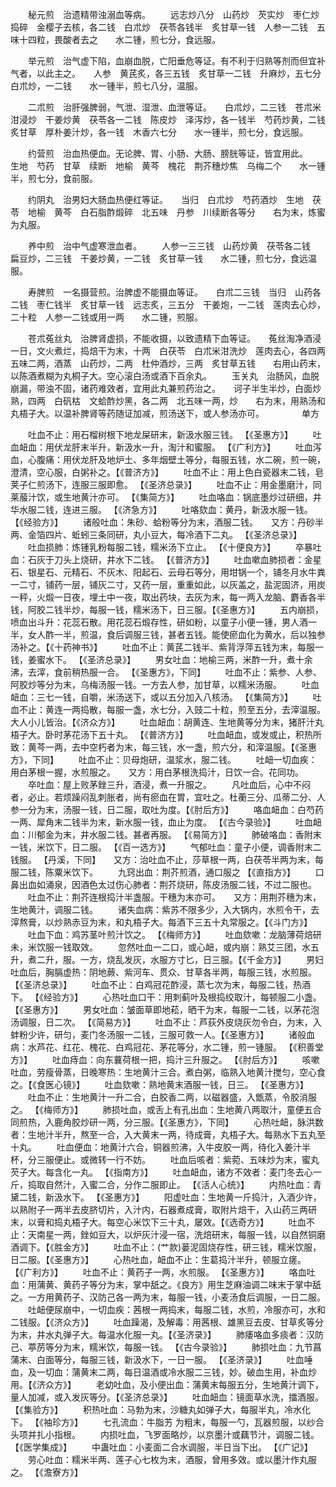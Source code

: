 <!-- { "loadSidebar": true } -->
　　秘元煎　治遗精带浊溺血等病。
　　远志炒八分　山药炒　芡实炒　枣仁炒捣碎　金樱子去核，各二钱　白朮炒　茯苓各钱半　炙甘草一钱　人参一二钱　五味十四粒，畏酸者去之　　水二锺，煎七分，食远服。

　　举元煎　治气虚下陷，血崩血脱，亡阳垂危等证。有不利于归熟等剂而但宜补气者，以此主之。　　人参　黄芪炙，各三五钱　炙甘草一二钱　升麻炒，五七分　白朮炒，一二钱　　水一锺半，煎七八分，温服。

　　二朮煎　治肝强脾弱，气泄、湿泄、血泄等证。　　白朮炒，二三钱　苍朮米泔浸炒　干姜炒黄　茯苓各一二钱　陈皮炒　泽泻炒，各一钱半　芍药炒黄，二钱　炙甘草　厚朴姜汁炒，各一钱　木香六七分　　水一锺半，煎七分，食远服。

　　约营煎　治血热便血。无论脾、胃、小肠、大肠、膀胱等证，皆宜用此。　　生地　芍药　甘草　续断　地榆　黄芩　槐花　荆芥穗炒焦　乌梅二个　　水一锺半，煎七分，食前服。

　　约阴丸　治男妇大肠血热便红等证。　　当归　白朮炒　芍药酒炒　生地　茯苓　地榆　黄芩　白石脂酢煅碎　北五味　丹参　川续断各等分　　右为末，炼蜜为丸服。

　　养中煎　治中气虚寒泄血者。
　　人参一三三钱　山药炒黄　茯苓各二钱　扁豆炒，二三钱　干姜炒黄，一二钱　炙甘草一钱　　水二锺，煎七分，食远温服。

　　寿脾煎　一名摄营煎。治脾虚不能摄血等证。　　白朮二三钱　当归　山药各二钱　枣仁钱半　炙甘草一钱　远志炙，三五分　干姜炮，一二钱　莲肉去心炒，二十粒　人参一二钱或用一两　　水二锺，煎服。

　　苍朮菟丝丸　治脾肾虚损，不能收摄，以致遗精下血等证。　　菟丝淘净酒浸一日，文火煮烂，捣焙干为末，十两　白茯苓　白朮米泔洗炒　莲肉去心，各四两　五味二两，酒蒸　山药炒，二两　杜仲酒炒，三两　炙甘草五钱　　右用山药末，以陈酒煮糊为丸桐子大。空心滚白汤或酒下百余丸。
　　玉关丸　治肠风，血脱崩漏，带浊不固，诸药难效者，宜用此丸兼煎药治之。　　诃子半生半炒，白面炒熟，四两　白矾枯　文蛤酢炒黑，各二两　北五味一两，炒　　右为末，用熟汤和丸梧子大。以温补脾肾等药随证加减，煎汤送下，或人参汤亦可。
　　　　单方

　　吐血不止：用石榴树根下地龙屎研末，新汲水服三钱。 【《圣惠方》】
　　吐血衄血：用伏龙肝末半升，新汲水一升，淘汁和蜜服。 【《广利方》】
　　吐血泻血，心腹痛：用伏龙肝及地炉土、多年烟壁土等分，每服五钱，水二碗，煎一碗，澄清，空心服，白粥补之。【《普济方》】
　　吐血不止：用上色白瓷器末二钱，皂荚子仁煎汤下，连服三服即愈。 【《圣济总录》】
　　吐血不止：用金墨磨汁，同莱菔汁饮，或生地黄汁亦可。 【《集简方》】
　　吐血咯血：锅底墨炒过研细，井华水服二钱，连进三服。 【《济急方》】
　　吐咯欬血：黄丹，新汲水服一钱。 【《经验方》】
　　诸般吐血：朱砂、蛤粉等分为末，酒服二钱。　　又方：丹砂半两、金箔四片、蚯蚓三条同研，丸小豆大，每冷酒下二丸。 【《圣济总录》】
　　吐血损肺：炼锺乳粉每服二钱，糯米汤下立止。 【《十便良方》】
　　卒暴吐血：石灰于刀头上烧研，井水下二钱。 【《普济方》】
　　吐血嗽血肺损者：金星石、银星石、元精石、不灰木、阳起石、云母石等分，用坩锅一个，铺冬月水牛粪一二寸，铺药一层，铺灰二寸，又药一层，重重如此，以灰盖之，盐泥固济，用炭一秤，火煅一日夜，埋土中一夜，取出药块，去灰为末，每一两入龙脑、麝香各半钱，阿胶二钱半炒，每服一钱，糯米汤下，日三服。【《圣惠方》】
　　五内崩损，喷血出斗升：花蕊石散。用花蕊石煅存性，研如粉，以童子小便一锺，男人酒一半，女人酢一半，煎温，食后调服三钱，甚者五钱。能使瘀血化为黄水，后以独参汤补之。【《十药神书》】
　　吐血不止：黄芪二钱半、紫背浮萍五钱为末，每服一钱，姜蜜水下。 【《圣济总录》】
　　男女吐血：地榆三两，米酢一升，煮十余沸，去滓，食前稍热服一合。 【《圣惠方》，下同】
　　吐血不止：紫参、人参、阿胶炒等分为末，乌梅汤服一钱。一方去人参，加甘草，以糯米汤服。
　　吐血衄血：三七一钱，自嚼，米汤送下，或以五分加入八核汤。 【《集简方》】
　　吐血不止：黄连一两捣散，每服一盏，水七分，入豉二十粒，煎至五分，去滓温服。大人小儿皆治。【《济众方》】
　　吐血衄血：胡黄连、生地黄等分为末，猪肝汁丸梧子大。卧时茅花汤下五十丸。 【《普济方》】
　　吐血衄血，或发或止，积热所致：黄芩一两，去中空朽者为末，每三钱，水一盏，煎六分，和滓温服。【《圣惠方》，下同】
　　吐血不止：贝母炮研，温浆水，服二钱。
　　吐衄一切血疾：用白茅根一握，水煎服之。　　又方：用白茅根洗捣汁，日饮一合。花同功。
　　卒吐血：屋上败茅銼三升，酒浸，煮一升服之。
　　凡吐血后，心中不闷者，必止。若烦躁闷乱刺胀者，尚有瘀血在胃，宜吐之。杜蘅三分、瓜蒂二分、人参一分为末，汤服一钱，日二服，取吐为度。【《肘后方》】
　　咯血衄血：白芍药一两、犀角末二钱半为末，新水服一钱，血止为度。 【《古今录验》】
　　吐血衄血：川郁金为末，井水服二钱。甚者再服。 【《易简方》】
　　肺破咯血：香附末一钱，米饮下，日二服。 【《百一选方》】
　　气郁吐血：童子小便，调香附末二钱服。 【丹溪，下同】　　又方：治吐血不止，莎草根一两，白茯苓半两为末，每服二钱，陈粟米饮下。
　　九窍出血：荆芥煎酒，通口服之 【《直指方》】
　　口鼻出血如涌泉，因酒色太过伤心肺者：荆芥烧研，陈皮汤服二钱，不过二服也。
　　吐血不止：荆芥连根捣汁半盏服。干穗为末亦可。　　又方：用荆芥穗为末，生地黄汁，调服二钱。
　　诸失血病：紫苏不限多少，入大锅内，水煎令干，去滓熬膏，以炒熟赤豆为末，和丸梧子大。每酒下三五十丸常服之。【《斗门方》】
　　吐血下血：鸡苏茎叶煎汁饮之。 【《梅师方》】
　　吐血欬嗽：龙脑薄荷焙研未，米饮服一钱取效。
　　忽然吐血一二口，或心衄，或内崩：熟艾三团，水五升，煮二升，服。一方，烧乱发灰，水服方寸匕，日三服。【《千金方》】
　　男妇吐血后，胸膈虚热：阴地蕨、紫河车、贯众、甘草各半两，每服三钱，水煎服。 【《圣济总录》】
　　吐血不止：白鸡冠花酢浸，蒸七次为末，每服二钱，热酒下。 【《经验方》】
　　心热吐血口干：用刺蓟叶及根捣绞取汁，每顿服二小盏。 【《圣惠方》】
　　男女吐血：皱面草即地菘，晒干为末，每服一二钱，以茅花泡汤调服，日二次。 【《简易方》】
　　吐血不止：芦荻外皮烧灰勿令白，为末，入蚌粉少许，研匀，麦门冬汤服一二钱，三服可救一人。【《圣惠方》】
　　诸般血病：水芦花、红花、槐花、白鸡冠花、茅花等分，水二锺，煎一锺服。 【《积善堂方》】
　　吐血痔血：向东蘘荷根一把，捣汁三升服之。 【《肘后方》】
　　咳嗽吐血，劳瘦骨蒸，日晚寒热：生地黄汁三合。煮白粥，临熟入地黄汁搅匀，空心食之。【《食医心镜》】
　　吐血欬嗽：熟地黄末酒服一钱，日三。 【《圣惠方》】
　　吐血不止：生地黄汁一升二合，白胶香二两，以磁器盛，入甑蒸，令胶消服之。 【《梅师方》】
　　肺损吐血，或舌上有孔出血：生地黄八两取汁，童便五合同煎热，入鹿角胶炒研一两，分三服。【《圣惠方》，下同】
　　心热吐衄，脉洪数者：生地汁半升，熬至一合，入大黄末一两，待成膏，丸梧子大。每熟水下五丸至十丸。
　　吐血便血：地黄汁六合，铜器煎沸，入牛皮胶一两，待化入姜汁半杯，分三服便止。或微转一行不妨。
　　吐血后咳者：紫菀、五味炒为末，蜜丸芡子大。每含化一丸。 【《指南方》】
　　吐血衄血，诸方不效者：麦门冬去心一斤，捣取自然汁，入蜜二合，分作二服即止。 【《活人心统》】
　　内热吐血：青黛二钱，新汲水下。 【《圣惠方》】
　　阳虚吐血：生地黄一斤捣汁，入酒少许，以熟附子一两半去皮脐切片，入汁内，石器煮成膏，取附片焙干，入山药三两研末，以膏和捣丸梧子大。每空心米饮下三十丸，屡效。【《选奇方》】
　　吐血不止：天南星一两，銼如豆大，以炉灰汁浸一宿，洗焙研末，每服一钱，以自然铜磨酒调下。【《胜金方》】
　　吐血不止：(艹款)蒌泥固烧存性，研三钱，糯米饮服，日二服。【《圣惠方》】
　　心热吐血，衄血不止：生葛捣汁半升，顿服立瘥。 【《广利方》】
　　吐血不止：黄药子一两，水煎服。 【《圣惠方》】
　　咯血吐血：用蒲黄、黄药子等分为末，掌中舐之。《良方》用生芝麻油调二味末于掌中舐之。一方用黄药子、汉防己各一两为末，每服一钱，小麦汤食后调服，一日二服。
　　吐衄便尿崩中，一切血疾：茜根一两捣末，每服二钱，水煎，冷服亦可，水和二钱服。【《济众方》】
　　吐血躁渴，及解毒：用茜根、雄黑豆去皮、甘草炙等分为末，井水丸弹子大。每温水化服一丸。【《圣济录》】
　　肺痿咯血多痰者：汉防己、葶苈等分为末，糯米饮，每服一钱。 【《古今录验》】
　　肺损吐血：九节菖蒲末、白面等分，每服三钱，新汲水下，一日一服。 【《圣济录》】
　　吐血唾血，及一切血：蒲黄末二两，每日温酒或冷水服二三钱，妙。破血生用，补血炒用。【《济众方》】
　　老幼吐血，及小便出血：蒲黄末每服五分，生地黄汁调下，量人加减，或入发灰等分。【《圣济总录》】
　　吐血衄血：镜面草水洗，擂酒服。 【《集验方》】
　　积热吐血：马勃为末，沙糖丸如弹子大，每服半丸，冷水化下。 【《袖珍方》】
　　七孔流血：牛脂艻  为粗末，每服一勺，瓦器煎服，以纱合头项并扎小指根。
　　内损吐血，飞罗面略炒，以京墨汁或藕节汁，调服二钱。 【《医学集成》】
　　中蛊吐血：小麦面二合水调服，半日当下出。 【《广记》】
　　劳心吐血：糯米半两、莲子心七枚为末，酒服，曾用多效。或以墨汁作丸服之。 【《澹寮方》】

